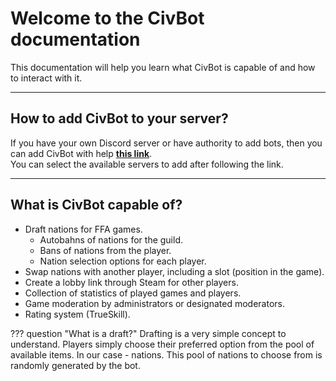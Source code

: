 # Welcome to the CivBot documentation

This documentation will help you learn what CivBot is capable of and how to interact with it.

---

## How to add CivBot to your server?

If you have your own Discord server or have authority to add bots, then you can add CivBot with help
**[this link](https://discord.com/api/oauth2/authorize?client_id=1009788964460310558&permissions=17998061366336&scope=bot+applications.commands)**.
<br />You can select the available servers to add after following the link.

---

## What is CivBot capable of?

- Draft nations for FFA games.
    - Autobahns of nations for the guild.
    - Bans of nations from the player.
    - Nation selection options for each player.
- Swap nations with another player, including a slot (position in the game).
- Create a lobby link through Steam for other players.
- Collection of statistics of played games and players.
- Game moderation by administrators or designated moderators.
- Rating system (TrueSkill).

??? question "What is a draft?"
    Drafting is a very simple concept to understand. Players simply choose their preferred option from the pool of available items. In our case - nations. This pool of nations to choose from is randomly generated by the bot.